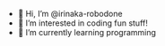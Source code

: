 - 👋 Hi, I’m @irinaka-robodone
- 👀 I’m interested in coding fun stuff!
- 🌱 I’m currently learning programming

<!---
irinaka-robodone/irinaka-robodone is a ✨ special ✨ repository because its `README.md` (this file) appears on your GitHub profile.
You can click the Preview link to take a look at your changes.
--->
